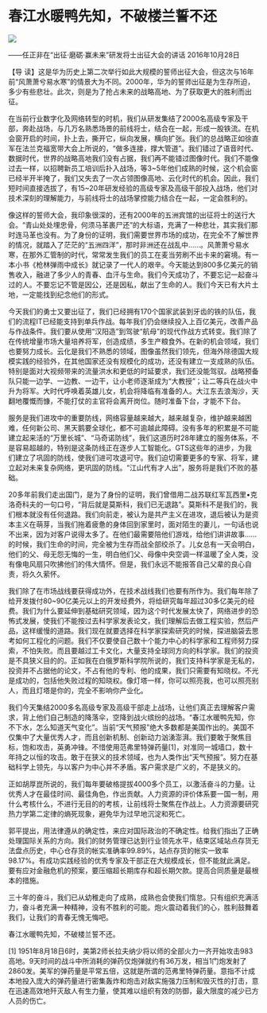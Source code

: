 # 春江水暖鸭先知，不破楼兰誓不还
<img class="pv" src="https://api.visitor.plantree.me/visitor-badge/pv?namespace=plantree.me&key=renzhengfei-speeches/春江水暖鸭先知不破楼兰誓不还.md">



——任正非在“出征·磨砺·赢未来”研发将士出征大会的讲话
2016年10月28日



【导  读】这是华为历史上第二次举行如此大规模的誓师出征大会，但这次与16年前“风萧萧兮易水寒”的情景大为不同。2000年，华为的誓师出征是为生存所迫，多少有些悲壮。此次，则是为了抢占未来的战略高地、为了获取更大的胜利而出征。



 在当前行业数字化及网络转型的时机，我们从研发集结了2000名高级专家及干部，奔赴战场，与几万名熟悉场景的前线将士，结合在一起，形成一股铁流。在机会窗开启的时间，扑上去，撕开它，纵向发展，横向扩张。我们的总战略正如徐直军在法兰克福宽带大会上所说的，“做多连接，撑大管道”。我们错过了语音时代、数据时代，世界的战略高地我们没有占据，我们再不能错过图像时代。我们不能像过去一样，以招聘新员工培训后扑入战场，等3~5年他们成熟的时候，这个机会窗已经半开半掩了，我们又失去了一次占领图像高地、云化时代的机会。因此，我们短时间直接选拔了，有15~20年研发经验的高级专家及高级干部投入战场，他们对技术深刻的理解能力，与前线将士的战场掌控能力结合在一起，一定会胜利的。

像这样的誓师大会，我印象很深的，还有2000年的五洲宾馆的出征将士的送行大会。“青山处处埋忠骨，何须马革裹尸还”的大标语，充满了一种悲壮，其实我们那时连马革也没有。为了身份的证明，我们需要世界市场的成功，在完全不了解世界的情况，就踏入了茫茫的“五洲四洋”，那时非洲还在战乱中……。风萧萧兮易水寒，在那外汇管制的时代，常常发生我们的员工在麦当劳刷不出卡来的窘境。有一本小书《枪林弹雨中成长》就记录了一代人的艰辛。今天能达到800多亿美元的销售收入，融进了多少人的青春、血汗与生命。我们今天成功了，不要忘记一起奋斗过的人。不要忘记不管是因公，还是因私，献出了生命的人。我们今天已有大片土地，一定能找到纪念他们的形式。

今天我们的勇士又要出征了，我们已经拥有170个国家武装到牙齿的铁的队伍，我们的流程IT已经能支持到单兵作战。每年我们仍会继续投入上百亿美元，改善产品与作战条件。我们要从使用“汉阳造”到驾驶“航母”的现代作战方式转变。我们除了在传统增量市场大量培养将军，创造成绩，多生产粮食外。在新的机会领域，我们也要努力成长。云化是我们不熟悉的领域，图像虽然我们领先，但海外除德国大规模实践的经验外，在其他国家还没有规模化的成功，还没有建立一支成熟的队伍。特别是面对大视频带来的流量洪水和更低的时延要求，我们还没能驾驭。战略预备队只能一边学、一边教、一边干，让小老师逐渐成为“大教授”；让二等兵在战火中升为将军。大时代呼唤着英雄儿女，机会将降临有准备的人。大江东去浪淘沙，天翻地覆慨而慷，不能打仗的主官将会离开岗位。随时准备下台，才能不下台。

服务是我们进攻中的重要防线，网络容量越来越大，越来越复杂，维护越来越困难，任何新公司、黑天鹅要全球化，都不可逾越此障碍。没有多年的积累是不可能建立起来活的“万里长城”、“马奇诺防线”，我们这道历时28年建立的服务体系，不是容易超越的，特别是这条防线正在逐步人工智能化。GTS这些年的进步，为我们建立了巩固的防线，使我们进可攻退可守。我们迫切需要更多的专家、将军，建立起对未来复杂网络，更巩固的防线。“江山代有才人出”，服务将是我们不败的基础。

20多年前我们走出国门，是为了身份的证明，我们曾借用二战苏联红军瓦西里•克洛奇科夫的一句口号，“背后就是莫斯科，我们已无退路”。莫斯科不是我们的，我们根本就没有任何退路。我们向前走，被认为是共产主义在进攻，退后被认为是资本主义在萌芽，当我们拖着疲惫的身体回到家里时，面对陌生的妻儿，一句话也说不出来，因为对客户说得太多了。在他们最需要陪他们游戏，给他们讲讲故事……的时候，我们生命的时间，完全被为生存而战全部绞杀了。儿女总有一天会明白，他们的父、母无怨无悔的一生，明白他们父、母像中央空调一样温暖了全人类，没有像电风扇只吹拂他们的伟大情怀。但是，我们永远不能报答自己父辈的良心自责，将久久萦怀。

我们除了在市场战线要获得成功外，在技术战线我们也要有所作为。我们每年除了给开发拨付80~90亿美元以上的开发经费外，将给研究每年超过30多亿美元的经费。我们为什么要延伸到基础研究领域，因为这个时代发展太快了，网络进步的恐怖式发展，使我们不能按过去科学家发表论文，我们理解后去做工程实验，然后产品，这样缓慢的道路。我们现在就要选择在科学家探索研究的时候，探进脑袋去思考如何工程化的问题。我们不仅要使自己数十个能力中心的科学家和工程师努力探索，不怕失败。而且要越过工卡文化，大量支持全球同方向的科学家。我们的投资是不具狭义目的的。正如我在白俄罗斯科学院所说的，我们支持科学家是无私的，投资并不占据他的论文，不占有他的专利、他的成果，我们只需要有知晓权。不光是成功的，包括他失败过程的知晓权。像灯塔一样，你可以照亮我，也可以照亮别人，而且灯塔是你的，完全不影响你产业化。

我们今天集结2000多名高级专家及高级干部走上战场，让他们真正去理解客户需求，背上他们自己制造的降落伞，空降到战火缤纷的战场。“春江水暖鸭先知，你不下水，怎么知道天气变化”。当前“天气预报”绝大多数都是美国作出的。美国不仅集中了大量优秀人才，而且创新机制、创新动力汹湧澎湃。我们要敢于聚焦目标，饱和攻击，英勇冲锋。不惜使用范弗里特弹药量[1]，对准同一城墙口，数十年持之以恒的攻击。敢于在狭义的技术领域，也为人类作出“天气预报”。努力在基础科学上领先，与以客户为中心并不矛盾。客户需求是广义的，不是狭义的。

正如胡厚崑所说的，我们每年要破格提拔4000多个员工，以激活奋斗的力量。让优秀人才在最佳时间、最佳角色，作出贡献。人力资源的评价体系要一国一制，用什么考核什么，不进行无目的的考核，让前线将士聚焦在作战上。人力资源要研究热力学第二定律的熵死现象，避免华为过早地沉淀和死亡。

郭平提出，用法律遵从的确定性，来应对国际政治的不确定性。给我们指出了正确处理国际关系的方向。我们的财务管理已达到行业领先水平，结束区域站点存货无法盘点历史，中心仓存货的帐实准确率99.89%，站点存货的帐实一致率98.17%。有成功实践经验的优秀专家及干部正在大规模成长，但不能就此满足。要有应对金融危机的预案，要压缩超长期库存和超长期欠款。提高合同质量是最根本的措施。

三十年的奋斗，我们已从幼稚走向了成熟，成熟也会使我们惰怠。只有组织充满活力，奋斗者充满一种精神，没有不胜利的可能。炮火震动着我们的心，胜利鼓舞着我们，让我们的青春无愧无悔吧。

春江水暖鸭先知，不破楼兰誓不还。


[1] 1951年8月18日6时，美第2师长拉夫纳少将以师的全部火力一齐开始攻击983高地。9天时间的战斗中所消耗的弹药仅炮弹就约有36万发，相当1门炮发射了2860发。美军的弹药量是平常五倍，这就是所谓的范弗里特弹药量。意指不计成本地投入庞大的弹药量进行密集轰炸和炮击对敌实施强力压制和毁灭性的打击，意在迅速高效地歼灭敌人有生力量，使其难以组织有效的防御，最大限度的减少已方人员的伤亡。

